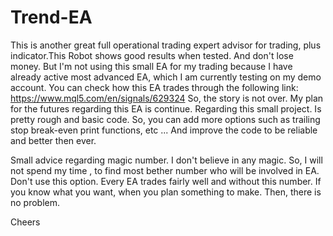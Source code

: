# Trend-EA
This is another great full operational trading expert advisor for trading, plus indicator.This Robot shows good results when tested. 
And don't lose money. But I'm not using this small EA for my trading because I have already active most advanced EA, 
which I am currently testing on my demo account. You can check how this EA trades through the following link: 
https://www.mql5.com/en/signals/629324
So, the story is not over. My plan for the futures regarding this EA is continue. Regarding this small project. Is pretty rough and basic code. 
So, you can add more  options such as trailing stop break-even print functions, etc ...
And improve the code to be reliable and  better then ever.

Small advice regarding magic number.
I don't believe in any magic. So, I will not spend my time , to find most bether number who will be involved in EA. Don't use this option. Every EA trades fairly well and without this number. If you know what you want, when you plan something to make. Then, there is no problem.

Cheers
